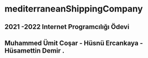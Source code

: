 # mediterraneanShippingCompany
2021 -2022 Internet Programcılığı Ödevi 
---------------------------------------
Muhammed Ümit Coşar -
Hüsnü Ercankaya -
Hüsamettin Demir .
--------------------------------
